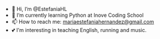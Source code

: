 - 👋 Hi, I’m @EstefaniaHL
- 🌱 I’m currently learning Python at Inove Coding School
- 📫 How to reach me: mariaestefaniahernandez@gmail.com
- 💕 I'm interesting in teaching English, running and music.


<!---
EstefaniaHL/EstefaniaHL is a ✨ special ✨ repository because its `README.md` (this file) appears on your GitHub profile.
You can click the Preview link to take a look at your changes.
--->
